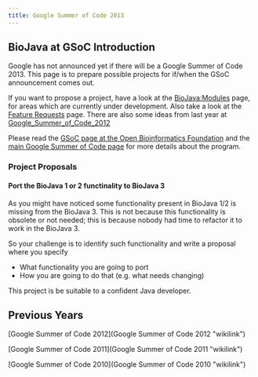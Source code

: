 ```yaml
---
title: Google Summer of Code 2013
---
```


BioJava at GSoC Introduction
----------------------------

Google has not announced yet if there will be a Google Summer of Code
2013. This page is to prepare possible projects for if/when the GSoC
announcement comes out.

If you want to propose a project, have a look at the <BioJava:Modules>
page, for areas which are currently under development. Also take a look
at the [Feature Requests](BioJava3_Feature_Requests "wikilink") page.
There are also some ideas from last year at
[Google\_Summer\_of\_Code\_2012](Google_Summer_of_Code_2012 "wikilink")

Please read the [GSoC page at the Open Bioinformatics
Foundation](http://www.open-bio.org/wiki/Google_Summer_of_Code) and the
[main Google Summer of Code page](http://code.google.com/soc) for more
details about the program.

### Project Proposals

#### Port the BioJava 1 or 2 functinality to BioJava 3

As you might have noticed some functionality present in BioJava 1/2 is
missing from the BioJava 3. This is not because this functionality is
obsolete or not needed; this is because nobody had time to refactor it
to work in the BioJava 3.

So your challenge is to identify such functionality and write a proposal
where you specify

-   What functionality you are going to port
-   How you are going to do that (e.g. what needs changing)

This project is be suitable to a confident Java developer.

Previous Years
--------------

[Google Summer of Code 2012](Google Summer of Code 2012 "wikilink")

[Google Summer of Code 2011](Google Summer of Code 2011 "wikilink")

[Google Summer of Code 2010](Google Summer of Code 2010 "wikilink")
